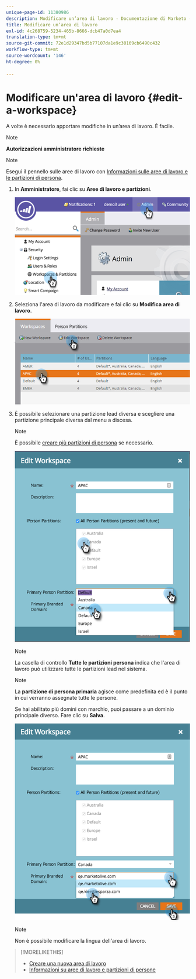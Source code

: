 ```yaml
---
unique-page-id: 11380986
description: Modificare un’area di lavoro - Documentazione di Marketo - Documentazione del prodotto
title: Modificare un’area di lavoro
exl-id: 4c268759-5234-465b-8666-dcb47a0d7ea4
translation-type: tm+mt
source-git-commit: 72e1d29347bd5b77107da1e9c30169cb6490c432
workflow-type: tm+mt
source-wordcount: '146'
ht-degree: 0%

---
```


# Modificare un&#39;area di lavoro {#edit-a-workspace}

A volte è necessario apportare modifiche in un’area di lavoro. È facile.

>[!NOTE]
>
>**Autorizzazioni amministratore richieste**

>[!NOTE]
>
>Esegui il pennello sulle aree di lavoro con [Informazioni sulle aree di lavoro e le partizioni di persona](/help/marketo/product-docs/administration/workspaces-and-person-partitions/understanding-workspaces-and-person-partitions.md).

1. In **Amministratore**, fai clic su **Aree di lavoro e partizioni**.

   ![](assets/image2014-9-17-11-3a59-3a11-1.png)

1. Seleziona l&#39;area di lavoro da modificare e fai clic su **Modifica area di lavoro**.

   ![](assets/two-7.png)

1. È possibile selezionare una partizione lead diversa e scegliere una partizione principale diversa dal menu a discesa.

   >[!NOTE]
   >
   >È possibile [creare più partizioni di persona](/help/marketo/product-docs/administration/workspaces-and-person-partitions/create-a-person-partition.md) se necessario.

   ![](assets/three-7.png)

   >[!NOTE]
   >
   >La casella di controllo **Tutte le partizioni persona** indica che l&#39;area di lavoro può utilizzare tutte le partizioni lead nel sistema.

   >[!NOTE]
   >
   >La **partizione di persona primaria** agisce come predefinita ed è il punto in cui verranno assegnate tutte le persone.

   Se hai abilitato più domini con marchio, puoi passare a un dominio principale diverso. Fare clic su **Salva**.

   ![](assets/four-6.png)

   >[!NOTE]
   >
   >Non è possibile modificare la lingua dell&#39;area di lavoro.

>[!MORELIKETHIS]
>
>* [Creare una nuova area di lavoro](/help/marketo/product-docs/administration/workspaces-and-person-partitions/create-a-new-workspace.md)
>* [Informazioni su aree di lavoro e partizioni di persone](/help/marketo/product-docs/administration/workspaces-and-person-partitions/understanding-workspaces-and-person-partitions.md)

